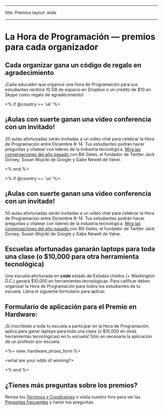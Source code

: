 * * *

title: Premios layout: wide

* * *

# La Hora de Programación — premios para cada organizador

## Cada organizar gana un código de regalo en agradecimiento

¡Cada educador que organice una Hora de Programación para sus estudiantes recibirá 10 GB de espacio en Dropbox o un crédito de $10 en Skype como regalo de agradecimiento!

<% if @country == 'uk' %>

## ¡Aulas con suerte ganan una video conferencia con un invitado!

20 aulas afortunadas serán invitadas a un video chat para celebrar la Hora de Programación entre Diciembre 8-14. Tus estudiantes podrán hacer preguntas y chatear con líderes de la industria tecnológica. [Mira las conversaciones del año pasado ](http://www.youtube.com/playlist?list=PLzdnOPI1iJNckJ81gRpJe5mR7imAHDl9a)con Bill Gates, el fundador de Twitter Jack Dorsey, Susan Wojciki de Google y Gabe Newell de Valve.

<% end %>

<% if @country == 'us' %>

## ¡Aulas con suerte ganan una video conferencia con un invitado!

50 aulas afortunadas serán invitadas a un video chat para celebrar la Hora de Programación entre Diciembre 8-14. Tus estudiantes podrán hacer preguntas y chatear con líderes de la industria tecnológica. [Mira las conversaciones del año pasado ](http://www.youtube.com/playlist?list=PLzdnOPI1iJNckJ81gRpJe5mR7imAHDl9a)con Bill Gates, el fundador de Twitter Jack Dorsey, Susan Wojciki de Google y Gabe Newell de Valve.

## Escuelas afortunadas ganarán laptops para toda una clase (o $10,000 para otra herramienta tecnológica)

Una escuela afortunada en ***cada*** estado de Estados Unidos (+ Washington D.C.) ganará $10,000 en herramientas tecnológicas. Para calificar debes organizar la Hora de Programación para todos los estudiantes de tu escuela. Llena el siguiente formulario para aplicar.

## Formulario de aplicación para el Premio en Hardware:

¡Si inscribiste a toda tu escuela a participar en la Hora de Programación, aplica para ganar laptops para toda una clase (o $10,000 en otras herramientas tecnológicas) en tu escuela! Sólo es necesaria la aplicación de un profesor por escuela.

<%= view :hardware_prizes_form %>

<what are your odds of winning?>

<see a list of all schools signed up for the hour code in your state. one public k-12 school every u.s. state will win class-set laptops.>

<% end %>

## ¿Tienes más preguntas sobre los premios?

Revisa los [Términos y Condiciones](/prizes-terms) o visita nuestro foro para ver las [Preguntas frecuentes](http://support.code.org) y hacer tus preguntas.